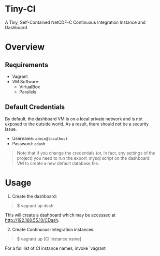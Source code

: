# Tiny-CI

A Tiny, Self-Contained NetCDF-C Continuous Integration Instance and Dashboard

# Overview

## Requirements

* Vagrant
* VM Software:
	* VirtualBox
	* Parallels

## Default Credentials

By default, the dashboard VM is on a local private network and is not exposed to the outside world.  As a result, there should not be a security issue. 

* Username: `admin@localhost`
* Password: `cdash`

> Note that if you change the credentials (or, in fact, any settings of the project) you need to run the export_mysql script on the dashboard VM to create a new default database file. 

# Usage

1. Create the dashboard:

> $ vagrant up dash

This will create a dashboard which may be accessed at http://192.168.55.10/CDash.

2. Create Continuous-Integration instances:

> $ vagrant up [CI instance name]

For a full list of CI instance names, invoke `vagrant 
